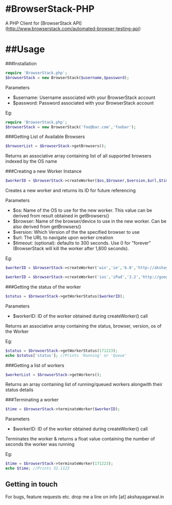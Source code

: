 #BrowserStack-PHP
================

A PHP Client for [BrowserStack API] (http://www.browserstack.com/automated-browser-testing-api)

##Usage
=======

###Installation
```php
require 'BrowserStack.php';
$browserStack = new BrowserStack($username,$password);
```
Parameters
* $username: Username associated with your BrowserStack account
* $password: Password associated with your BrowserStack account

Eg:
```php
require 'BrowserStack.php';
$browserStack = new BrowserStack('foo@bar.com','foobar');
```

###Getting List of Available Browsers
```php
$browserList = $browserStack->getBrowsers();
```
Returns an associative array containing list of all supported browsers indexed by the OS name

###Creating a new Worker Instance
```php
$workerID = $browserStack->createWorker($os,$browser,$version,$url,$timeout);
```  
Creates a new worker and returns its ID for future referencing

Parameters

* $os: Name of the OS to use for the new worker. This value can be derived from result obtained in getBrowsers()
* $browser: Name of the browser/device to use in the new worker. Can be also derived from getBrowsers()
* $version: Which Version of the the specified browser to use
* $url: The URL to navigate upon worker creation
* $timeout: (optional): defaults to 300 seconds. Use 0 for "forever" (BrowserStack will kill the worker after 1,800 seconds).

Eg: 
```php
$workerID = $browserStack->createWorker('win','ie','6.0','http://akshayagarwal.in',180);
```
```php
$workerID = $browserStack->createWorker('ios','iPad','3.2','http://google.com',500);
```

###Getting the status of the worker
```php
$status = $browserStack->getWorkerStatus($workerID);
```
Parameters
* $workerID: ID of the worker obtained during createWorker() call

Returns an associative array containing the status, browser, version, os of the Worker

Eg:
```php
$status = $browserStack->getWorkerStatus(171223);
echo $status['status']; //Prints 'Running' or 'Queue'
```

###Getting a list of workers
```php
$workerList = $browserStack->getWorkers();
```

Returns an array containing list of running/queued workers alongwith their status details

###Terminating a worker
```php
$time = $browserStack->terminateWorker($workerID);
```

Parameters
* $workerID: ID of the worker obtained during createWorker() call

Terminates the worker & returns a float value containing the number of seconds the worker was running 

Eg:
```php
$time = $browserStack->terminateWorker(171223);
echo $time; //Prints 32.1123
```

## Getting in touch

For bugs, feature requests etc. drop me a line on info [at] akshayagarwal.in

